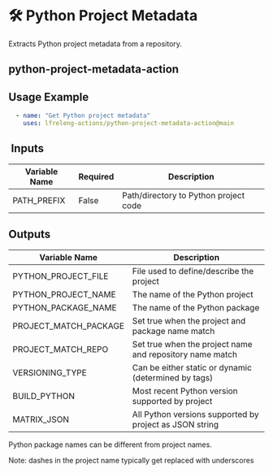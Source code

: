 <!--
# SPDX-License-Identifier: Apache-2.0
# SPDX-FileCopyrightText: 2025 The Linux Foundation
-->

# 🛠️ Python Project Metadata

Extracts Python project metadata from a repository.

## python-project-metadata-action

## Usage Example

<!-- markdownlint-disable MD013 -->

```yaml
  - name: "Get Python project metadata"
    uses: lfreleng-actions/python-project-metadata-action@main
```

<!-- markdownlint-enable MD013 -->

##  Inputs

<!-- markdownlint-disable MD013 -->

| Variable Name       | Required | Description                           |
| ------------------- | -------- | ------------------------------------- |
| PATH_PREFIX         | False    | Path/directory to Python project code |

## Outputs

<!-- markdownlint-disable MD013 -->

| Variable Name         | Description                                              |
| --------------------- | -------------------------------------------------------- |
| PYTHON_PROJECT_FILE   | File used to define/describe the project                 |
| PYTHON_PROJECT_NAME   | The name of the Python project                           |
| PYTHON_PACKAGE_NAME   | The name of the Python package                           |
| PROJECT_MATCH_PACKAGE | Set true when the project and package name match         |
| PROJECT_MATCH_REPO    | Set true when the project name and repository name match |
| VERSIONING_TYPE       | Can be either static or dynamic (determined by tags)     |
| BUILD_PYTHON          | Most recent Python version supported by project          |
| MATRIX_JSON           | All Python versions supported by project as JSON string  |

<!-- markdownlint-enable MD013 -->

Python package names can be different from project names.

Note: dashes in the project name typically get replaced with underscores
